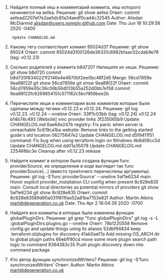 1. Найдите полный хеш и комментарий коммита, хеш которого начинается на aefea.
	Решение:
	git show aefea
	Ответ:
	commit aefead2207ef7e2aa5dc81a34aedf0cad4c32545
	Author: Alisdair McDiarmid <alisdair@users.noreply.github.com>
	Date:   Thu Jun 18 10:29:58 2020 -0400

    	Update CHANGELOG.md
2. Какому тегу соответствует коммит 85024d3?
	Решение: 
	git show 85024
	Ответ: 
	commit 85024d3100126de36331c6982bfaac02cdab9e76 (tag: v0.12.23)

3. Сколько родителей у коммита b8d720? Напишите их хеши.
	Решение: 
	git show b8d720
	commit b8d720f8340221f2146e4e4870bf2ee0bc48f2d5
	Merge: 56cd7859e 9ea88f22f
	git show 56cd7859e
	git show 9ea88f22f
	Ответ:
	commit 56cd7859e05c36c06b56d013b55a252d0bb7e158
	commit 9ea88f22fc6269854151c571162c5bcf958bee2b

4. Перечислите хеши и комментарии всех коммитов которые были сделаны между тегами v0.12.23 и v0.12.24.
	Решение: 
	git log  v0.12.23..v0.12.24  --oneline
	Ответ:
	33ff1c03bb (tag: v0.12.24) v0.12.24
	b14b74c493 [Website] vmc provider links
	3f235065b9 Update CHANGELOG.md
	6ae64e247b registry: Fix panic when server is unreachable
	5c619ca1ba website: Remove links to the getting started guide's old location
	06275647e2 Update CHANGELOG.md
	d5f9411f51 command: Fix bug when using terraform login on Windows
	4b6d06cc5d Update CHANGELOG.md
	dd01a35078 Update CHANGELOG.md
	225466bc3e Cleanup after v0.12.23 release

5. Найдите коммит в котором была создана функция func providerSource, ее определение в коде выглядит так func providerSource(...) (вместо троеточего перечислены аргументы).
	Решение:
	git log -S'func providerSource' --oneline
	5af1e6234 main: Honor explicit provider_installation CLI config when present
	8c928e835 main: Consult local directories as potential mirrors of providers
	git show 5af1e6234
	git show 8c928e835
	Ответ:
	commit 8c928e83589d90a031f811fae52a81be7153e82f
	Author: Martin Atkins <mart@degeneration.co.uk>
	Date:   Thu Apr 2 18:04:39 2020 -0700

6. Найдите все коммиты в которых была изменена функция globalPluginDirs.
	Решение: 
	git grep "func globalPluginDirs"
	git log -s -L :globalPluginDirs:plugins.go --oneline
	Ответ:
	78b1220558 Remove config.go and update things using its aliases
	52dbf94834 keep .terraform.d/plugins for discovery
	41ab0aef7a Add missing OS_ARCH dir to global plugin paths
	66ebff90cd move some more plugin search path logic to command
	8364383c35 Push plugin discovery down into command package

	
7. Кто автор функции synchronizedWriters?
	Решение: 
	git log -S'func synchronizedWriters'
	Ответ:
	Author: Martin Atkins <mart@degeneration.co.uk>
